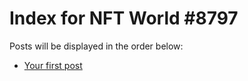 # Index for NFT World #8797
Posts will be displayed in the order below:

- [Your first post](./001-first.md)

